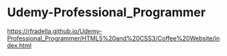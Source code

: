 # Udemy-Professional_Programmer

 https://rfradella.github.io/Udemy-Professional_Programmer/HTML5%20and%20CSS3/Coffee%20Website/index.html

